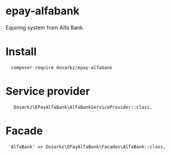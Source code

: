 # epay-alfabank
Equiring system from Alfa Bank

# Install

```
  composer require dosarkz/epay-alfabank
```

# Service provider

```
   Dosarkz\EPayAlfaBank\AlfaBankServiceProvider::class,
```

# Facade

```
 'AlfaBank' => Dosarkz\EPayAlfaBank\Facades\AlfaBank::class,
```
